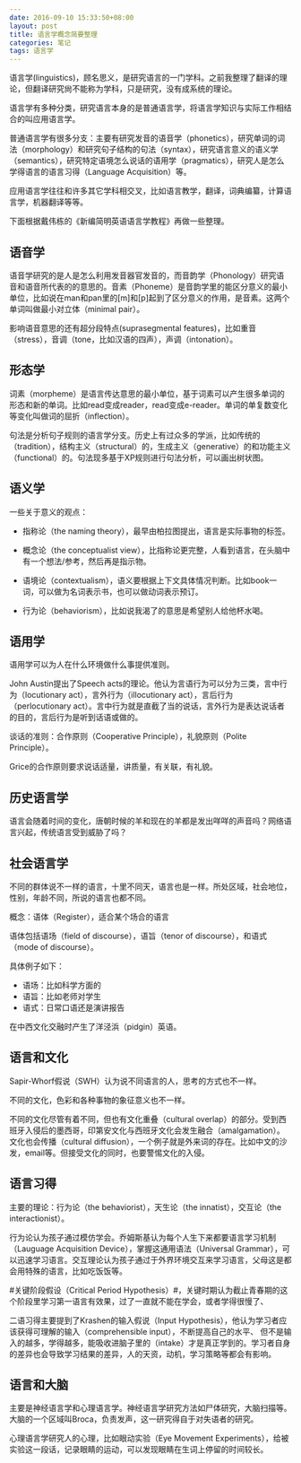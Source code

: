 ```yaml
---
date: 2016-09-10 15:33:50+08:00
layout: post
title: 语言学概念简要整理
categories: 笔记
tags: 语言学
---
```

 
语言学(linguistics)，顾名思义，是研究语言的一门学科。之前我整理了翻译的理论，但翻译研究尙不能称为学科，只是研究，没有成系统的理论。

语言学有多种分类，研究语言本身的是普通语言学，将语言学知识与实际工作相结合的叫应用语言学。

普通语言学有很多分支：主要有研究发音的语音学（phonetics），研究单词的词法（morphology）和研究句子结构的句法（syntax），研究语言意义的语义学（semantics），研究特定语境怎么说话的语用学（pragmatics），研究人是怎么学得语言的语言习得（Language Acquisition）等。

应用语言学往往和许多其它学科相交叉，比如语言教学，翻译，词典编纂，计算语言学，机器翻译等等。

下面根据戴伟栋的《新编简明英语语言学教程》再做一些整理。

## 语音学

语音学研究的是人是怎么利用发音器官发音的，而音韵学（Phonology）研究语音和语音所代表的的意思的。音素（Phoneme）是音韵学里的能区分意义的最小单位，比如说在man和pan里的[m]和[p]起到了区分意义的作用，是音素。这两个单词叫做最小对立体（minimal pair）。

影响语音意思的还有超分段特点(suprasegmental features)，比如重音（stress），音调（tone，比如汉语的四声），声调（intonation）。

## 形态学

词素（morpheme）是语言传达意思的最小单位，基于词素可以产生很多单词的形态和新的单词。比如read变成reader，read变成e-reader。单词的单复数变化等变化叫做词的屈折（inflection）。

句法是分析句子规则的语言学分支。历史上有过众多的学派，比如传统的（tradition），结构主义（structural）的，生成主义（generative）的和功能主义（functional）的。句法现多基于XP规则进行句法分析，可以画出树状图。

## 语义学

一些关于意义的观点：

* 指称论（the naming theory），最早由柏拉图提出，语言是实际事物的标签。

* 概念论（the conceptualist view），比指称论更完整，人看到语言，在头脑中有一个想法/参考，然后再是指示物。

* 语境论（contextualism），语义要根据上下文具体情况判断。比如book一词，可以做为名词表示书，也可以做动词表示预订。

* 行为论（behaviorism），比如说我渴了的意思是希望别人给他杯水喝。

## 语用学

语用学可以为人在什么环境做什么事提供准则。

John Austin提出了Speech acts的理论。他认为言语行为可以分为三类，言中行为（locutionary act），言外行为（illocutionary act），言后行为（perlocutionary act）。言中行为就是直截了当的说话，言外行为是表达说话者的目的，言后行为是听到话语或做的。

谈话的准则：合作原则（Cooperative Principle），礼貌原则（Polite Principle）。

Grice的合作原则要求说话适量，讲质量，有关联，有礼貌。

## 历史语言学

语言会随着时间的变化，唐朝时候的羊和现在的羊都是发出咩咩的声音吗？网络语言兴起，传统语言受到威胁了吗？

## 社会语言学

不同的群体说不一样的语言，十里不同天，语言也是一样。所处区域，社会地位，性别，年龄不同，所说的语言也都不同。

概念：语体（Register），适合某个场合的语言

语体包括语场（field of discourse），语旨（tenor of discourse），和语式（mode of discourse）。

具体例子如下：

* 语场：比如科学方面的
* 语旨：比如老师对学生
* 语式：日常口语还是演讲报告

在中西文化交融时产生了洋泾浜（pidgin）英语。

## 语言和文化

Sapir-Whorf假说（SWH）认为说不同语言的人，思考的方式也不一样。

不同的文化，色彩和各种事物的象征意义也不一样。

不同的文化尽管有着不同，但也有文化重叠（cultural overlap）的部分。受到西班牙入侵后的墨西哥，印第安文化与西班牙文化会发生融合（amalgamation）。文化也会传播（cultural diffusion），一个例子就是外来词的存在。比如中文的沙发，email等。但接受文化的同时，也要警惕文化的入侵。

## 语言习得

主要的理论：行为论（the behaviorist），天生论（the innatist），交互论（the interactionist）。

行为论认为孩子通过模仿学会。乔姆斯基认为每个人生下来都要语言学习机制（Lauguage Acquisition Device），掌握这通用语法（Universal Grammar），可以迅速学习语言。交互理论认为孩子通过于外界环境交互来学习语言，父母这是都会用特殊的语言，比如吃饭饭等。

#关键阶段假设（Critical Period Hypothesis）#，关键时期认为截止青春期的这个阶段里学习第一语言有效果，过了一直就不能在学会，或者学得很慢了、

二语习得主要提到了Krashen的输入假说（Input Hypothesis），他认为学习者应该获得可理解的输入（comprehensible input），不断提高自己的水平、
但不是输入的越多，学得越多，能吸收进脑子里的（intake）才是真正学到的。学习者自身的差异也会导致学习结果的差异，人的天资，动机，学习策略等都会有影响。

## 语言和大脑

主要是神经语言学和心理语言学。神经语言学研究方法如尸体研究，大脑扫描等。大脑的一个区域叫Broca，负责发声，这一研究得自于对失语者的研究。

心理语言学研究人的心理，比如眼动实验（Eye Movement Experiments），给被实验这一段话，记录眼睛的运动，可以发现眼睛在生词上停留的时间较长。





















































